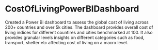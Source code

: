 # CostOfLivingPowerBIDashboard
Created a Power BI dashboard to assess the global cost of living across 200+ countries and over 5k cities. The dashboard provides overall cost of living indices for different countires and cities benchmarked at 100. It also provides granular levels insights on different categories such as food, transport, shelter etc affecting cost of living on a macro level.
